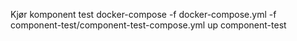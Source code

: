 Kjør komponent test
docker-compose -f docker-compose.yml -f component-test/component-test-compose.yml up component-test

